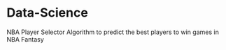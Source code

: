 # Data-Science
NBA Player Selector Algorithm to predict the best players to win games in NBA Fantasy
